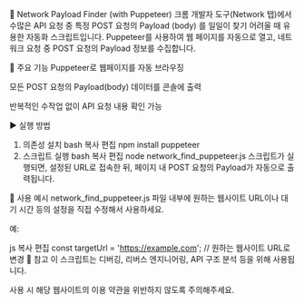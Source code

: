 📡 Network Payload Finder (with Puppeteer)
크롬 개발자 도구(Network 탭)에서 수많은 API 요청 중 특정 POST 요청의 Payload (body) 를 일일이 찾기 어려울 때 유용한 자동화 스크립트입니다. Puppeteer를 사용하여 웹 페이지를 자동으로 열고, 네트워크 요청 중 POST 요청의 Payload 정보를 수집합니다.

🔧 주요 기능
Puppeteer로 웹페이지를 자동 브라우징

모든 POST 요청의 Payload(body) 데이터를 콘솔에 출력

반복적인 수작업 없이 API 요청 내용 확인 가능

▶️ 실행 방법
1. 의존성 설치
bash
복사
편집
npm install puppeteer
2. 스크립트 실행
bash
복사
편집
node network_find_puppeteer.js
스크립트가 실행되면, 설정된 URL로 접속한 뒤, 페이지 내 POST 요청의 Payload가 자동으로 출력됩니다.

📝 사용 예시
network_find_puppeteer.js 파일 내부에 원하는 웹사이트 URL이나 대기 시간 등의 설정을 직접 수정해서 사용하세요.

예:

js
복사
편집
const targetUrl = 'https://example.com'; // 원하는 웹사이트 URL로 변경
📁 참고
이 스크립트는 디버깅, 리버스 엔지니어링, API 구조 분석 등을 위해 사용됩니다.

사용 시 해당 웹사이트의 이용 약관을 위반하지 않도록 주의해주세요.
